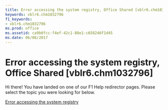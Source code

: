 ```yaml
---
title: Error accessing the system registry, Office Shared [vblr6.chm1032796]
keywords: vblr6.chm1032796
f1_keywords:
- vblr6.chm1032796
ms.prod: office
ms.assetid: ca9b0fcc-f4ef-42c1-88e1-c658246f1d45
ms.date: 06/08/2017
---
```



# Error accessing the system registry, Office Shared [vblr6.chm1032796]

Hi there! You have landed on one of our F1 Help redirector pages. Please select the topic you were looking for below.

[Error accessing the system registry](http://msdn.microsoft.com/library/faaa5544-d39f-2b3e-bd9f-656cb4f2661e%28Office.15%29.aspx)


